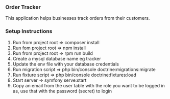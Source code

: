 ### Order Tracker
This application helps businesses track orders from their customers.

### Setup Instructions
1. Run from project root => composer install
2. Run fom project root => npm install
3. Run from project root => rpm run build
4. Create a mysql database name eg tracker
5. Update the env file with your database credentials
6. Run migration script => php bin/console doctrine:migrations:migrate
7. Run fixture script => php bin/console doctrine:fixtures:load
8. Start server => symfony serve:start
9. Copy an email from the user table with the role you want to be logged in as, use that with the password (secret) to login
